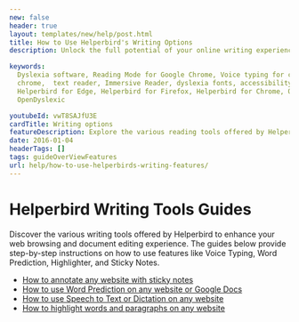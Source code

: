 ```yaml
---
new: false
header: true
layout: templates/new/help/post.html
title: How to Use Helperbird's Writing Options
description: Unlock the full potential of your online writing experience with Helperbird's comprehensive guides. Explore step-by-step instructions on using Voice Typing, Word Prediction, Highlighter, and Sticky Notes features to make web browsing and document editing more accessible and efficient. Learn how to leverage these tools to effortlessly annotate, dictate, and customize text on any website or Google Docs.

keywords:
  Dyslexia software, Reading Mode for Google Chrome, Voice typing for chrome, Text to speech for
  chrome,  text reader, Immersive Reader, dyslexia fonts, accessibility software, dyslexia software,
  Helperbird for Edge, Helperbird for Firefox, Helperbird for Chrome, Opendyslexic for Chrome,
  OpenDyslexic

youtubeId: vwT8SAJfU3E
cardTitle: Writing options
featureDescription: Explore the various reading tools offered by Helperbird to enhance your browsing experience.
date: 2016-01-04
headerTags: []
tags: guideOverViewFeatures
url: help/how-to-use-helperbirds-writing-features/
---
```


# Helperbird Writing Tools Guides

Discover the various writing tools offered by Helperbird to enhance your web browsing and document editing experience. The guides below provide step-by-step instructions on how to use features like Voice Typing, Word Prediction, Highlighter, and Sticky Notes.

- [How to annotate any website with sticky notes](https://www.helperbird.com/help/how-to-annotate-any-website-with-sticky-notes/)
- [How to use Word Prediction on any website or Google Docs](https://www.helperbird.com/help/how-to-use-word-prediction-on-any-website-or-google-docs/)
- [How to use Speech to Text or Dictation on any website](https://www.helperbird.com/help/how-to-use-speech-to-text-or-dictation-on-any-website/)
- [How to highlight words and paragraphs on any website](https://www.helperbird.com/help/how-to-highlight-words-and-paragraphs-on-any-website/)
